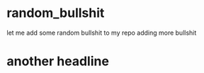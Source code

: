 # random_bullshit



let me add some random bullshit to my repo
adding more bullshit


# another headline